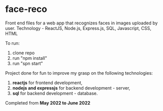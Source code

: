 # face-reco
Front end files for a web app that recognizes faces in images uploaded by user. Technology - ReactJS, Node.js, Express.js, SQL, Javascript, CSS, HTML

To run:
1. clone repo
2. run "npm install"
3. run "spn start"

Project done for fun to improve my grasp on the following technologies: 
1. **reactjs** for frontend development,
2. **nodejs and expressjs** for backend development - server,
3. **sql** for backend development - database.

Completed from **May 2022 to June 2022**
